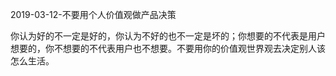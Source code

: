 2019-03-12-不要用个人价值观做产品决策

你认为好的不一定是好的，你认为不好的也不一定是坏的；你想要的不代表是用户想要的，你不想要的不代表用户也不想要。不要用你的价值观世界观去决定别人该怎么生活。